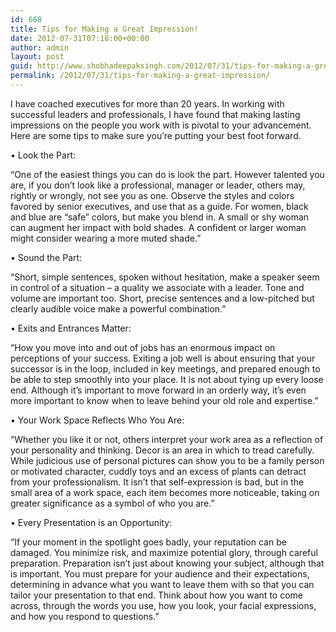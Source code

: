 ```yaml
---
id: 668
title: Tips for Making a Great Impression!
date: 2012-07-31T07:18:00+00:00
author: admin
layout: post
guid: http://www.shobhadeepaksingh.com/2012/07/31/tips-for-making-a-great-impression/
permalink: /2012/07/31/tips-for-making-a-great-impression/
---
```

I have coached executives for more than 20 years. In working with successful leaders and professionals, I have found that making lasting impressions on the people you work with is pivotal to your advancement. Here are some tips to make sure you’re putting your best foot forward.

• Look the Part:
  
“One of the easiest things you can do is look the part. However talented you are, if you don’t look like a professional, manager or leader, others may, rightly or wrongly, not see you as one. Observe the styles and colors favored by senior executives, and use that as a guide. For women, black and blue are “safe” colors, but make you blend in. A small or shy woman can augment her impact with bold shades. A confident or larger woman might consider wearing a more muted shade.”

• Sound the Part:
  
“Short, simple sentences, spoken without hesitation, make a speaker seem in control of a situation – a quality we associate with a leader. Tone and volume are important too. Short, precise sentences and a low-pitched but clearly audible voice make a powerful combination.”

• Exits and Entrances Matter:
  
“How you move into and out of jobs has an enormous impact on perceptions of your success. Exiting a job well is about ensuring that your successor is in the loop, included in key meetings, and prepared enough to be able to step smoothly into your place. It is not about tying up every loose end. Although it’s important to move forward in an orderly way, it’s even more important to know when to leave behind your old role and expertise.”

• Your Work Space Reflects Who You Are:
  
“Whether you like it or not, others interpret your work area as a reflection of your personality and thinking. Decor is an area in which to tread carefully. While judicious use of personal pictures can show you to be a family person or motivated character, cuddly toys and an excess of plants can detract from your professionalism. It isn’t that self-expression is bad, but in the small area of a work space, each item becomes more noticeable, taking on greater significance as a symbol of who you are.”

• Every Presentation is an Opportunity:
  
“If your moment in the spotlight goes badly, your reputation can be damaged. You minimize risk, and maximize potential glory, through careful preparation. Preparation isn’t just about knowing your subject, although that is important. You must prepare for your audience and their expectations, determining in advance what you want to leave them with so that you can tailor your presentation to that end. Think about how you want to come across, through the words you use, how you look, your facial expressions, and how you respond to questions.”